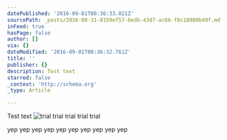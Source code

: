 ```yaml
---
datePublished: '2016-09-01T00:36:33.021Z'
sourcePath: _posts/2016-08-31-8159ef57-6edb-43d7-ac66-f0c10880b49f.md
inFeed: true
hasPage: false
author: []
via: {}
dateModified: '2016-09-01T00:36:32.761Z'
title: ''
publisher: {}
description: Test text
starred: false
_context: 'http://schema.org'
_type: Article

---
```

Test text
![trial trial trial trial trial](https://the-grid-user-content.s3-us-west-2.amazonaws.com/da998b97-6dc9-4af2-8ade-2682b63ff1c9.jpg)

yep yep yep yep yep yep yep yep yep yep